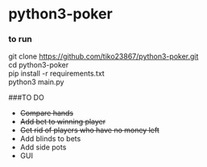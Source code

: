 # python3-poker #

### to run ###

git clone https://github.com/tiko23867/python3-poker.git  <br />
cd python3-poker  <br />
pip install -r requirements.txt  <br />
python3 main.py

###TO DO
 - ~~Compare hands~~
 - ~~Add bet to winning player~~
 - ~~Get rid of players who have no money left~~
 - Add blinds to bets
 - Add side pots
 - GUI
